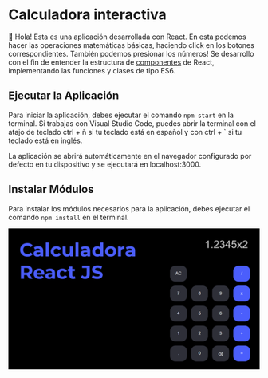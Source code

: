 # Calculadora interactiva 
📌 Hola! Esta es una aplicación desarrollada con React. En esta podemos hacer las operaciones matemáticas básicas, haciendo click en los botones correspondientes. También podemos presionar los números!
Se desarrollo con el fin de entender la estructura de [componentes](https://es.reactjs.org/docs/components-and-props.html) de React, implementando las funciones y clases de tipo ES6.
 
## Ejecutar la Aplicación
Para iniciar la aplicación, debes ejecutar el comando `npm start` en la terminal. Si trabajas con Visual Studio Code, puedes abrir la terminal con el atajo de teclado ctrl + ñ si tu teclado está en español y con ctrl + ` si tu teclado está en inglés.

La aplicación se abrirá automáticamente en el navegador configurado por defecto en tu dispositivo y se ejecutará en localhost:3000.

## Instalar Módulos
Para instalar los módulos necesarios para la aplicación, debes ejecutar el comando `npm install` en el terminal.

![preview img](/preview.png)